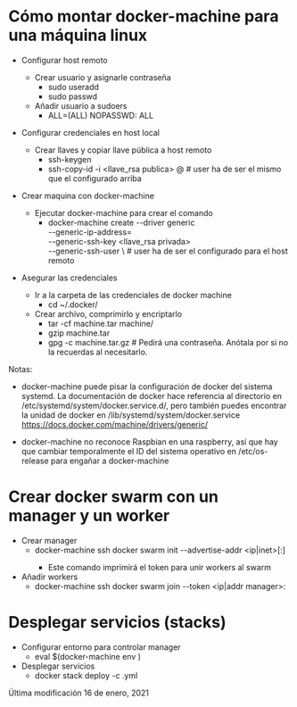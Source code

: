 # Cómo montar docker-machine para una máquina linux

- Configurar host remoto
	- Crear usuario y asignarle contraseña
		- sudo useradd <user>
		- sudo passwd <user>
	- Añadir usuario a sudoers
		- <user>	ALL=(ALL) NOPASSWD: ALL

- Configurar credenciales en host local
	- Crear llaves y copiar llave pública a host remoto
		- ssh-keygen
		- ssh-copy-id -i <llave_rsa publica> <user>@<domain> # user ha de ser el mismo que el configurado arriba

- Crear maquina con docker-machine
	- Ejecutar docker-machine para crear el comando
		- docker-machine create --driver generic \
			--generic-ip-address=<ip or domain> \
			--generic-ssh-key <llave_rsa privada> \
			--generic-ssh-user <user> \		     # user ha de ser el configurado para el host remoto
			<machine>

- Asegurar las credenciales
	- Ir a la carpeta de las credenciales de docker machine
		- cd ~/.docker/
	- Crear archivo, comprimirlo y encriptarlo
		- tar -cf machine.tar machine/
		- gzip machine.tar
		- gpg -c machine.tar.gz 		# Pedirá una contraseña. Anótala por si no la recuerdas al necesitarlo.

Notas:

- docker-machine puede pisar la configuración de docker del sistema systemd.
La documentación de docker hace referencia al directorio en /etc/systemd/system/docker.service.d/,
pero también puedes encontrar la unidad de docker en /lib/systemd/system/docker.service
https://docs.docker.com/machine/drivers/generic/

- docker-machine no reconoce Raspbian en una raspberry, así que hay que cambiar temporalmente el ID del sistema operativo en /etc/os-release para engañar a docker-machine

# Crear docker swarm con un manager y un worker
- Crear manager
	- docker-machine ssh <manager-machine> docker swarm init --advertise-addr <ip|inet>[:<port>]
		- Este comando imprimirá el token para unir workers al swarm
- Añadir workers
	- docker-machine ssh <worker-machine> docker swarm join --token <token-paso-anterior> <ip|addr manager>:<port>

# Desplegar servicios (stacks)
- Configurar entorno para controlar manager
	- eval $(docker-machine env <manager-machine>)
- Desplegar servicios
	- docker stack deploy -c <stack-configuration>.yml <stack-name>


Última modificación 16 de enero, 2021